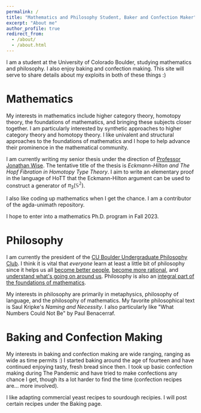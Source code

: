 ```yaml
---
permalink: /
title: "Mathematics and Philosophy Student, Baker and Confection Maker"
excerpt: "About me"
author_profile: true
redirect_from: 
  - /about/
  - /about.html
---
```


I am a student at the University of Colorado Boulder, studying mathematics and philosophy. I also enjoy baking and confection making. This site will serve to share details about my exploits in both of these things :)

Mathematics
======
My interests in mathematics include higher category theory, homotopy theory, the foundations of mathematics, and bringing these subjects closer together. I am particularly interested by synthetic approaches to higher category theory and homotopy theory. I like univalent and structural approaches to the foundations of mathematics and I hope to help advance their prominence in the mathematical community.

I am currently writing my senior thesis under the direction of [Professor Jonathan Wise](http://math.colorado.edu/~jonathan.wise/index.html). The tentative title of the thesis is *Eckmann-Hilton and The Hopf Fibration in Homotopy Type Theory*. I aim to write an elementary proof in the language of HoTT that the Eckmann-Hilton argument can be used to construct a generator of $\pi_3(\mathbb{S^2})$.

I also like coding up mathematics when I get the chance. I am a contributor of the agda-unimath repository. 

I hope to enter into a mathematics Ph.D. program in Fall 2023.

Philosophy
======
I am currently the president of the [CU Boulder Undergraduate Philosophy Club](https://www.colorado.edu/philosophy/events/undergraduate-philosophy-club). I think it is vital that *everyone* learn at least a little bit of philosophy since it helps us all [become better people](https://en.wikipedia.org/wiki/Ethics), [become more rational](https://plato.stanford.edu/entries/epistemology/), and [understand what's going on around us](https://plato.stanford.edu/entries/metaphysics/). Philosophy is also an [integral part of the foundations of mathematics](https://plato.stanford.edu/entries/philosophy-mathematics/).

My interests in philosophy are primarily in metaphysics, philosophy of language, and the philosophy of mathematics. My favorite philosophical text is Saul Kripke's *Naming and Necessity*. I also particularly like "What Numbers Could Not Be" by Paul Benacerraf. 

Baking and Confection Making
======
My interests in baking and confection making are wide ranging, ranging as wide as time permits :) I started baking around the age of fourteen and have continued enjoying tasty, fresh bread since then. I took up basic confection making during The Pandemic and have tried to make confections any chance I get, though its a lot harder to find the time (confection recipes are... more involved). 

I like adapting commercial yeast recipes to sourdough recipies. I will post certain recipes under the Baking page.